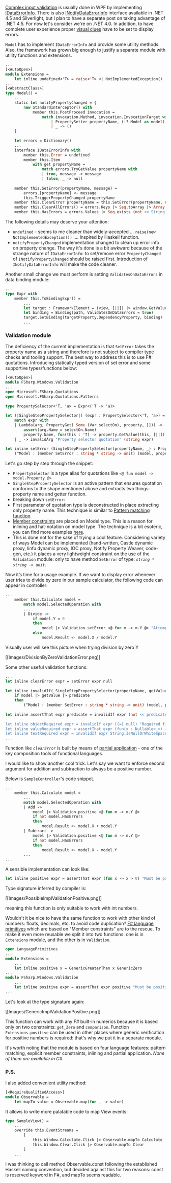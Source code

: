 [Complex input validation](http://msdn.microsoft.com/en-us/magazine/ff714593.aspx) is usually done in WPF by implementing [IDataErrorInfo](http://msdn.microsoft.com/en-us/library/system.componentmodel.idataerrorinfo.aspx). There is also [INotifyDataErrorInfo](http://msdn.microsoft.com/en-us/library/system.componentmodel.inotifydataerrorinfo.aspx) interface available in .NET 4.5 and Silverlight, but I plan to have a separate post on taking advantage of .NET 4.5. For now let's consider we're on .NET 4.0. In addition, to have complete user experience proper [visual clues](http://msdn.microsoft.com/en-us/library/ms752347.aspx#invalidation_feedback) have to be set to display errors. 

`Model` has to implement `IDataErrorInfo` and provide some utility methods. Also, the framework has grown big enough to justify a separate module with utility functions and extensions. 
```ocaml
...
[<AutoOpen>]
module Extensions = 
    let inline undefined<'T> = raise<'T> <| NotImplementedException()
...
[<AbstractClass>]
type Model() = 
    ...
    static let notifyPropertyChanged = {
        new StandardInterceptor() with
            member this.PostProceed invocation = 
                match invocation.Method, invocation.InvocationTarget with 
                    | PropertySetter propertyName, (:? Model as model) -> model.ClearError propertyName 
                    | _ -> ()
    }
    
    let errors = Dictionary()
    ...
    interface IDataErrorInfo with
        member this.Error = undefined
        member this.Item 
            with get propertyName = 
                match errors.TryGetValue propertyName with
                | true, message -> message
                | false, _ -> null
    
    member this.SetError(propertyName, message) = 
        errors.[propertyName] <- message
        this.TriggerPropertyChanged propertyName 
    member this.ClearError propertyName = this.SetError(propertyName, null) 
    member this.ClearAllErrors() = errors.Keys |> Seq.toArray |> Array.iter this.ClearError 
    member this.HasErrors = errors.Values |> Seq.exists (not << String.IsNullOrEmpty) 
```
The following details may deserve your attention: 
 * `undefined` - seems to me cleaner than widely-accepted ... `raise(new NotImplementedException())` .... Inspired by Haskell function. 
 * `notifyPropertyChanged` implementation changed to clean up error info on property change. The way it's done is a bit awkward because of the strange nature of `IDataErrorInfo`: to set/remove error `PropertyChanged` of `INotifyPropertyChanged` should be raised first. Introduction of `INotifyDataErrorInfo` will make the code cleaner. 

Another small change we must perform is setting `ValidatesOnDataErrors` in data binding module: 
```ocaml
...
type Expr with
    member this.ToBindingExpr() = 
        ...
        let target : FrameworkElement = (view, [||]) |> window.GetValue |> control.GetValue |> unbox 
        let binding = Binding(path, ValidatesOnDataErrors = true) 
        target.SetBinding(targetProperty.DependencyProperty, binding) 
        ...
```
### Validation module

The deficiency of the current implementation is that `SetError` takes the property name as a string and therefore is not subject to compiler type checks and tooling support. The best way to address this is to use F# quotations. Introducing statically typed version of set error and some supportive types/functions below: 
```ocaml
[<AutoOpen>]
module FSharp.Windows.Validation
...
open Microsoft.FSharp.Quotations
open Microsoft.FSharp.Quotations.Patterns
    
type PropertySelector<'T, 'a> = Expr<('T -> 'a)>
    
let (|SingleStepPropertySelector|) (expr : PropertySelector<'T, 'a>) = 
    match expr with 
    | Lambda(arg, PropertyGet( Some (Var selectOn), property, [])) -> 
        assert(arg.Name = selectOn.Name)
        property.Name, fun(this : 'T) -> property.GetValue(this, [||]) |> unbox<'a>
    | _ -> invalidArg "Property selector quotation" (string expr)
    
let inline setError (SingleStepPropertySelector(propertyName, _) : PropertySelector< ^Model, _>) message model = 
    (^Model : (member SetError : string * string -> unit) (model, propertyName, message))
```
Let's go step by step through the snippet: 
 * `PropertySelector` is a type alias for quotations like `<@ fun model -> model.Property @>` 
 * `SingleStepPropertySelector` is an active pattern that ensures quotation conforms to the shape mentioned above and extracts two things: property name and getter function. 
 * breaking down `setError`: 
  * First parameter of quotation type is deconstructed in place extracting only property name. This technique is similar to [Pattern matching function](http://msdn.microsoft.com/en-us/library/dd233242.aspx).
  * [Member constraints](http://msdn.microsoft.com/en-us/library/dd548046.aspx) are placed on Model type. This is a reason for inlining and hat-notation on model type. The technique is a bit esoteric, you can find more examples [here](http://codebetter.com/matthewpodwysocki/2009/09/28/generically-constraining-f-part-ii/). 
  * This is done not for the sake of trying a cool feature. Considering variety of ways Model can be implemented (hand-written, Castle dynamic proxy, linfu dynamic proxy, IOC proxy, Notify Property Weaver, code-gen, etc.) it places a very lightweight constraint on the use of the `Validation` module: only to have method `SetError` of type: _`string * string -> unit`_.

Now it’s time for a usage example. If we want to display error whenever user tries to divide by zero in our sample calculator, the following code can appear in controller: 
```ocaml
...
    member this.Calculate model = 
        match model.SelectedOperation with
        ...
        | Divide -> 
            if model.Y = 0 
            then 
                model |> Validation.setError <@ fun m -> m.Y @> "Attempted to divide by zero." 
            else 
                model.Result <- model.X / model.Y 
```
Visually user will see this picture when trying division by zero Y 

[[Images/DivisionByZeroValidationError.png]]

Some other useful validation functions: 
```ocaml
...
let inline clearError expr = setError expr null
    
let inline invalidIf( SingleStepPropertySelector(propertyName, getValue : ^Model -> _)) predicate message model = 
    if model |> getValue |> predicate 
    then 
        (^Model : (member SetError : string * string -> unit) (model, propertyName, message)) 
    
let inline assertThat expr predicate = invalidIf expr (not << predicate)
    
let inline objectRequired expr = invalidIf expr ((=) null) "Required field."
let inline valueRequired expr = assertThat expr (fun(x : Nullable<_>) -> x.HasValue) "Required field."
let inline textRequired expr = invalidIf expr String.IsNullOrWhiteSpace "Required field."
...
```

Function like _`clearError`_ is built by means of [partial application](http://en.wikipedia.org/wiki/Partial_application) - one of the key composition tools of functional languages. 

I would like to show another cool trick. Let's say we want to enforce second argument for addition and subtraction to always be a positive number. 

Below is `SampleController`'s code snippet. 
```ocaml
...
    member this.Calculate model = 
        ...
        match model.SelectedOperation with
        | Add -> 
            model |> Validation.positive <@ fun m -> m.Y @>
            if not model.HasErrors
            then 
                model.Result <- model.X + model.Y
        | Subtract -> 
            model |> Validation.positive <@ fun m -> m.Y @>
            if not model.HasErrors
            then 
                model.Result <- model.X - model.Y
        ...
...
```
A sensible implementation can look like: 
```ocaml
let inline positive expr = assertThat expr (fun x -> x > 0) "Must be positive number."
```

Type signature inferred by compiler is: 

[[Images/PossibleImplValidationPositive.png]]

meaning this function is only suitable to work with int numbers. 

Wouldn't it be nice to have the same function to work with other kind of numbers: floats, decimals, etc. to avoid code duplication? [F# language primitives](http://msdn.microsoft.com/en-us/library/ee340276.aspx) which are based on "Member constraints" are to the rescue. To make it even more reusable we split it into two functions: one is in `Extensions` module, and the other is in `Validation`. 

```ocaml
open LanguagePrimitives
...
module Extensions = 
    ...
    let inline positive x = GenericGreaterThan x GenericZero 
... 
module FSharp.Windows.Validation
    ...
    let inline positive expr = assertThat expr positive "Must be positive number."
...
```

Let's look at the type signature again: 

[[Images/GenericImplValidationPositive.png]]

This function can work with any F# built-in numerics because it is based only on two constraints: `get_Zero` and `comparison`. Function `Extensions.positive` can be used in other places where generic verification for positive numbers is required: that's why we put it in a separate module. 

It's worth noting that the module is based on four language features: pattern matching, explicit member constraints, inlining and partial application. *None of them are available in C#.*

### P.S.
I also added convenient utility method: 

```ocaml
[<RequireQualifiedAccess>]
module Observable =
    let mapTo value = Observable.map(fun _ -> value)
```

It allows to write more palatable code to map View events:
```ocaml
type SampleView() =
    ...
    override this.EventStreams = 
        [
            this.Window.Calculate.Click |> Observable.mapTo Calculate
            this.Window.Clear.Click |> Observable.mapTo Clear
        ]
    ...
```
I was thinking to call method Observable.const following the established Haskell naming convention, but decided against this for two reasons: const is reserved keyword in F#, and mapTo seems readable. 